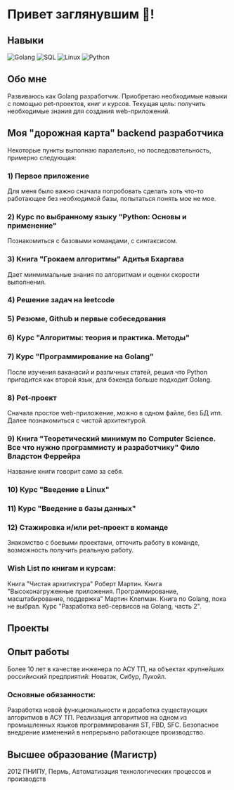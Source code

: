 # Привет заглянувшим :clap:! 

## Навыки
![Golang](https://img.shields.io/badge/-Golang-090909?style=for-the-badge&logo=go&logoColor=00addc)
![SQL](https://img.shields.io/badge/-SQL-090909?style=for-the-badge&logo=postgresql&logoColor=336791)
![Linux](https://img.shields.io/badge/-Linux-090909?style=for-the-badge&logo=linux&logoColor=f9f9f9)
![Python](https://img.shields.io/badge/-Python-090909?style=for-the-badge&logo=python&logoColor=3772a3)

## Обо мне
Развиваюсь как Golang разработчик. Приобретаю необходимые навыки с помощью pet-проектов, книг и курсов.
Текущая цель: получить необходимые знания для создания web-приложений.

## Моя "дорожная карта" backend разработчика
Некоторые пункты выполнаю паралельно, но последовательность, примерно следующая:

### 1) Первое приложение
Для меня было важно сначала попробовать сделать хоть что-то работающее без необходимой базы, попытаться понять мое не мое.
### 2) Курс по выбранному языку "Python: Основы и применение"
Познакомиться с базовыми командами, с синтаксисом.
### 3) Книга "Грокаем алгоритмы" Адитья Бхаргава
Дает минмимальные знания по алгоритмам и оценки скорости выполнения.
### 4) Решение задач на leetcode
### 5) Резюме, Github и первые собеседования
### 6) Курс "Алгоритмы: теория и практика. Методы"
### 7) Курс "Программирование на Golang"
После изучения ваканасий и различных статей, решил что Python пригодится как второй язык, для бэкенда больше подходит Golang.
### 8) Pet-проект
Сначала простое web-приложение, можно в одном файле, без БД итп. Далее познакомиться с чистой архитектурой.
### 9) Книга "Теоретический минимум по Computer Science. Все что нужно программисту и разработчику" Фило Владстон Феррейра
Название книги говорит само за себя.
### 10) Курс "Введение в Linux"
### 11) Курс "Введение в базы данных"
### 12) Стажировка и/или pet-проект в команде
Знакомство с боевыми проектами, отточить работу в команде, возможность получить реальную работу.

### Wish List по книгам и курсам:
Книга "Чистая архитиктура" Роберт Мартин.
Книга "Высоконагруженные приложения. Программирование, масштабирование, поддержка" Мартин Клепман.
Книга по Golang, пока не выбрал.
Курс "Разработка веб-сервисов на Golang, часть 2".



## Проекты

## Опыт работы
Более 10 лет в качестве инженера по АСУ ТП, на объектах крупнейших российиский предприятий: Новатэк, Сибур, Лукойл.
### Основные обязанности:
Разработка новой функциональности и доработка существующих алгоритмов в АСУ ТП.
Реализация алгоритмов на одном из промышленных языков программирования ST, FBD, SFC.
Безопасное внедрение изменений в непрерывно работающее производство.
## Высшее образование (Магистр)
2012  ПНИПУ, Пермь, Автоматизация технологических процессов и производств

<!--
**IgorAleksandroff/IgorAleksandroff** is a ✨ _special_ ✨ repository because its `README.md` (this file) appears on your GitHub profile.

Here are some ideas to get you started:

- 🔭 I’m currently working on ...
- 🌱 I’m currently learning ...
- 👯 I’m looking to collaborate on ...
- 🤔 I’m looking for help with ...
- 💬 Ask me about ...
- 📫 How to reach me: ...
- 😄 Pronouns: ...
- ⚡ Fun fact: ...
-->
